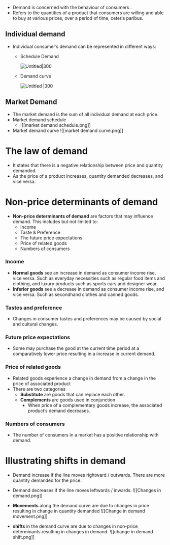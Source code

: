 
- Demand is concerned with the behaviour of consumers .
- Refers to the quantities of a product that consumers are willing and able to buy at various prices, over a period of time, ceteris paribus.
## Individual demand
- Individual consumer’s demand can be represented in different ways:
	 - Schedule Demand
        
        ![Untitled|300](Vault/School/IB%20economics/Unit%202%20-%20Microeconomics/Microeconomic%20images/2%201%20Demand%202485dbbc3e784fc1908661aa3fcfd25c/Untitled.png)  
    - Demand curve
        
        ![Untitled |300](Vault/School/IB%20economics/Unit%202%20-%20Microeconomics/Microeconomic%20images/2%201%20Demand%202485dbbc3e784fc1908661aa3fcfd25c/Untitled%201.png)
## Market Demand
- The market demand is the sum of all individual demand at each price.
- Market demand schedule
	- ![[market demand schedule.png]]
- Market demand curve
	![[market demand curve.png]]
# The law of demand
- It states that there is a negative relationship between price and quantity demanded.
- As the price of a product increases, quantity demanded decreases, and vice versa.
# Non-price determinants of demand
- **Non-price determinants of demand** are factors that may influence demand. This includes but not limited to:
    - Income
    - Taste & Preference
    - The future price expectations
    - Price of related goods
    - Numbers of consumers
### Income
- **Normal goods** see an increase in demand as consumer income rise, vice versa. Such as everyday necessities such as regular food items and clothing, and luxury products such as sports cars and designer wear
- **Inferior goods** see a decrease in demand as consumer income rise, and vice versa. Such as secondhand clothes and canned goods.
### Tastes and preference
- Changes in consumer tastes and preferences may be caused by social and cultural changes.
### Future price expectations
- Some may purchase the good at the current time period at a comparatively lower price resulting in a increase in current demand.
### Price of related goods
- Related goods experience a change in demand from a change in the price of associated product
- There are two categories
    - **Substitute** are goods that can replace each other.
    - **Complements** are goods used in conjunction
        - When price of a complementary goods increase, the associated product’s demand decreases.
### Numbers of consumers
- The number of consumers in a market has a positive relationship with demand.
# Illustrating shifts in demand
- Demand increase if the line moves rightward / outwards. There are more quantity demanded for the price. 
- Demand decreases if the line moves leftwards / inwards. 
![[Changes in demand.png]]
- **Movements** along the demand curve are due to changes in price resulting in change in quantity demanded
![[Change in demand movement.png]]

- **shifts** in the demand curve are due to changes in non-price determinants resulting in changes in demand. 
![[change in demand shift.png]]
